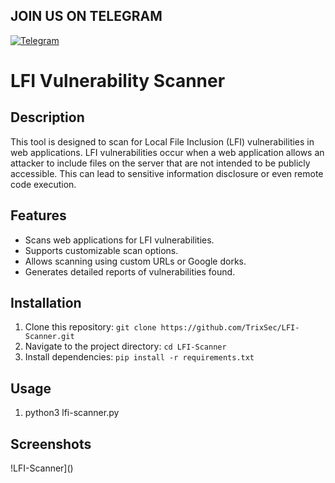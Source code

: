 ## JOIN US ON TELEGRAM


[![Telegram](https://upload.wikimedia.org/wikipedia/commons/thumb/8/82/Telegram_logo.svg/240px-Telegram_logo.svg.png)](https://t.me/your_telegram_username)



# LFI Vulnerability Scanner

## Description
This tool is designed to scan for Local File Inclusion (LFI) vulnerabilities in web applications. LFI vulnerabilities occur when a web application allows an attacker to include files on the server that are not intended to be publicly accessible. This can lead to sensitive information disclosure or even remote code execution.

## Features
- Scans web applications for LFI vulnerabilities.
- Supports customizable scan options.
- Allows scanning using custom URLs or Google dorks.
- Generates detailed reports of vulnerabilities found.

## Installation
1. Clone this repository: `git clone https://github.com/TrixSec/LFI-Scanner.git`
2. Navigate to the project directory: `cd LFI-Scanner`
3. Install dependencies: `pip install -r requirements.txt`

## Usage
1. python3 lfi-scanner.py


## Screenshots

!LFI-Scanner]()

